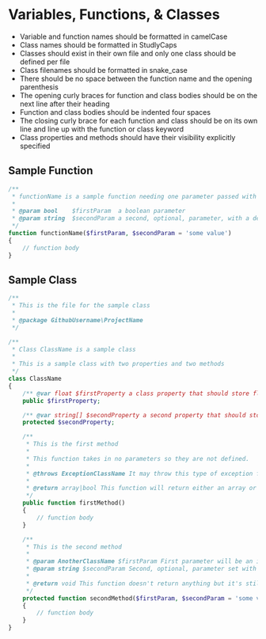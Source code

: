 # Variables, Functions, & Classes

- Variable and function names should be formatted in camelCase
- Class names should be formatted in StudlyCaps
- Classes should exist in their own file and only one class should be defined per file
- Class filenames should be formatted in snake_case
- There should be no space between the function name and the opening parenthesis
- The opening curly braces for function and class bodies should be on the next line after their heading
- Function and class bodies should be indented four spaces
- The closing curly brace for each function and class should be on its own line and line up with the function or class keyword
- Class properties and methods should have their visibility explicitly specified

## Sample Function

~~~php
/**
 * functionName is a sample function needing one parameter passed with an optional second
 *
 * @param bool    $firstParam  a boolean parameter
 * @param string  $secondParam a second, optional, parameter, with a default value
 */
function functionName($firstParam, $secondParam = 'some value')
{
    // function body
}
~~~

## Sample Class

~~~php
/**
 * This is the file for the sample class
 *
 * @package GithubUsername\ProjectName
 */

/**
 * Class ClassName is a sample class
 *
 * This is a sample class with two properties and two methods
 */
class ClassName
{
    /** @var float $firstProperty a class property that should store floating point numbers */
    public $firstProperty;

    /** @var string[] $secondProperty a second property that should store an array of strings */
    protected $secondProperty;

    /**
     * This is the first method
     *
     * This function takes in no parameters so they are not defined.
     *
     * @throws ExceptionClassName It may throw this type of exception for some reason
     *
     * @return array|bool This function will return either an array or boolean
     */
    public function firstMethod()
    {
        // function body
    }

    /**
     * This is the second method
     *
     * @param AnotherClassName $firstParam First parameter will be an instance of a particular class
     * @param string $secondParam Second, optional, parameter set with a default value
     *
     * @return void This function doesn't return anything but it's still good practice to document it
     */
    protected function secondMethod($firstParam, $secondParam = 'some value')
    {
        // function body
    }
}
~~~
